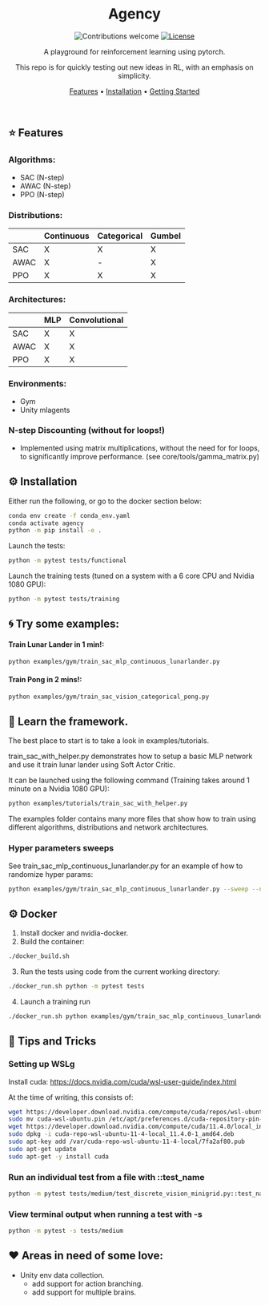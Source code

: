 <!-- LOGO -->

<h1 align="center">
  Agency
  <br>
</h1>

<div align="center">

![Contributions welcome](https://img.shields.io/badge/contributions-welcome-orange.svg)
[![License](https://img.shields.io/badge/license-MIT-blue.svg)](https://opensource.org/licenses/MIT)

A playground for reinforcement learning using pytorch.

This repo is for quickly testing out new ideas in RL, with an emphasis on simplicity.

</div>


<p align="center">
  <a href="#features">Features</a> •
  <a href="#installation">Installation</a> •
  <a href="#getting-started">Getting Started</a>
</p>

<br>

## ⭐️ Features
### Algorithms:
* SAC (N-step)
* AWAC (N-step)
* PPO (N-step)
### Distributions:
|      | Continuous | Categorical | Gumbel |
| :--- | ---------- | ----------- | ------ |
| SAC  | X          | X           | X      |
| AWAC | X          | -           | X      |
| PPO  | X          | X           | X      |
### Architectures:
|      | MLP | Convolutional |
| :--- | --- | ------------- |
| SAC  | X   | X             |
| AWAC | X   | X             |
| PPO  | X   | X             |
### Environments:
* Gym
* Unity mlagents
### N-step Discounting (without for loops!)
* Implemented using matrix multiplications, without the need for for loops, to significantly improve performance.
(see core/tools/gamma_matrix.py)


## ⚙️ Installation
Either run the following, or go to the docker section below:
```bash
conda env create -f conda_env.yaml
conda activate agency
python -m pip install -e .
```

Launch the tests:

```bash
python -m pytest tests/functional
```

Launch the training tests (tuned on a system with a 6 core CPU and Nvidia 1080 GPU):
```bash
python -m pytest tests/training
```

## 🌀 Try some examples:
#### Train Lunar Lander in 1 min!:
```bash
python examples/gym/train_sac_mlp_continuous_lunarlander.py
```
#### Train Pong in 2 mins!:
```bash
python examples/gym/train_sac_vision_categorical_pong.py
```

## 📖 Learn the framework.
The best place to start is to take a look in examples/tutorials.

train_sac_with_helper.py demonstrates how to setup a basic MLP network and use it train lunar lander using Soft Actor Critic.

It can be launched using the following command (Training takes around 1 minute on a Nvidia 1080 GPU):

```bash
python examples/tutorials/train_sac_with_helper.py
```

The examples folder contains many more files that show how to train using different algorithms, distributions and network architectures.


### Hyper parameters sweeps
See train_sac_mlp_continuous_lunarlander.py for an example of how to randomize hyper params:

```bash
python examples/gym/train_sac_mlp_continuous_lunarlander.py --sweep --n 10
```

## ⚙️ Docker
1. Install docker and nvidia-docker.
2. Build the container:
```bash
./docker_build.sh
```
3. Run the tests using code from the current working directory:
```bash
./docker_run.sh python -m pytest tests
```
4. Launch a training run
```bash
./docker_run.sh python examples/gym/train_sac_mlp_continuous_lunarlander.py
```

## 🔔 Tips and Tricks
### Setting up WSLg
Install cuda:
https://docs.nvidia.com/cuda/wsl-user-guide/index.html

At the time of writing, this consists of:

```bash
wget https://developer.download.nvidia.com/compute/cuda/repos/wsl-ubuntu/x86_64/cuda-wsl-ubuntu.pin
sudo mv cuda-wsl-ubuntu.pin /etc/apt/preferences.d/cuda-repository-pin-600
wget https://developer.download.nvidia.com/compute/cuda/11.4.0/local_installers/cuda-repo-wsl-ubuntu-11-4-local_11.4.0-1_amd64.deb
sudo dpkg -i cuda-repo-wsl-ubuntu-11-4-local_11.4.0-1_amd64.deb
sudo apt-key add /var/cuda-repo-wsl-ubuntu-11-4-local/7fa2af80.pub
sudo apt-get update
sudo apt-get -y install cuda
```

### Run an individual test from a file with ::test_name
```bash
python -m pytest tests/medium/test_discrete_vision_minigrid.py::test_name
```

### View terminal output when running a test with -s
```bash
python -m pytest -s tests/medium
```

## ❤️ Areas in need of some love:
* Unity env data collection.
    * add support for action branching.
    * add support for multiple brains.